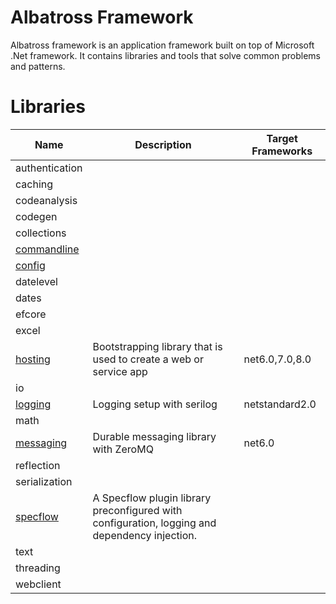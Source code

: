 # Albatross Framework
Albatross framework is an application framework built on top of Microsoft .Net framework.  It contains libraries and tools that solve common problems and patterns.

# Libraries
|Name|Description|Target Frameworks|
|-|-|-|
|authentication|||
|caching|||
|codeanalysis|||
|codegen|||
|collections|||
|[commandline](./commandline/Albatross.CommandLine)|||
|[config](./config/Albatross.Config)|||
|datelevel|||
|dates|||
|efcore|||
|excel|||
|[hosting](./hosting)|Bootstrapping library that is used to create a web or service app|net6.0,7.0,8.0|
|io|||
|[logging](./logging/Albatross.Logging)|Logging setup with serilog|netstandard2.0|
|math|||
|[messaging](./messaging/Albatross.Messaging)|Durable messaging library with ZeroMQ|net6.0|
|reflection|||
|serialization|||
|[specflow](./specflow/Albatross.SpecFlowPlugin//)|A Specflow plugin library preconfigured with configuration, logging and dependency injection.||
|text|||
|threading|||
|webclient|||